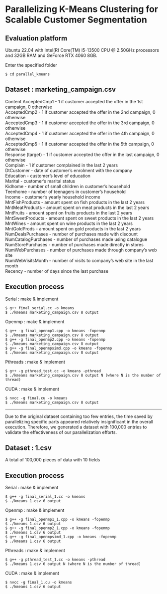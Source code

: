 # Parallelizing K-Means Clustering for Scalable Customer Segmentation

## Evaluation platform 

Ubuntu 22.04 with
Intel(R) Core(TM) i5-13500 CPU
@ 2.50GHz processors and
32GB RAM and
GeForce RTX 4060 8GB.

Enter the specified folder
```
$ cd parallel_kmeans
```

## Dataset : marketing_campaign.csv

Content
AcceptedCmp1 - 1 if customer accepted the offer in the 1st campaign, 0 otherwise<br>
AcceptedCmp2 - 1 if customer accepted the offer in the 2nd campaign, 0 otherwise<br>
AcceptedCmp3 - 1 if customer accepted the offer in the 3rd campaign, 0 otherwise<br>
AcceptedCmp4 - 1 if customer accepted the offer in the 4th campaign, 0 otherwise<br>
AcceptedCmp5 - 1 if customer accepted the offer in the 5th campaign, 0 otherwise<br>
Response (target) - 1 if customer accepted the offer in the last campaign, 0 otherwise<br>
Complain - 1 if customer complained in the last 2 years<br>
DtCustomer - date of customer’s enrolment with the company<br>
Education - customer’s level of education<br>
Marital - customer’s marital status<br>
Kidhome - number of small children in customer’s household<br>
Teenhome - number of teenagers in customer’s household<br>
Income - customer’s yearly household income<br>
MntFishProducts - amount spent on fish products in the last 2 years<br>
MntMeatProducts - amount spent on meat products in the last 2 years<br>
MntFruits - amount spent on fruits products in the last 2 years<br>
MntSweetProducts - amount spent on sweet products in the last 2 years<br>
MntWines - amount spent on wine products in the last 2 years<br>
MntGoldProds - amount spent on gold products in the last 2 years<br>
NumDealsPurchases - number of purchases made with discount<br>
NumCatalogPurchases - number of purchases made using catalogue<br>
NumStorePurchases - number of purchases made directly in stores<br>
NumWebPurchases - number of purchases made through company’s web site<br>
NumWebVisitsMonth - number of visits to company’s web site in the last month<br>
Recency - number of days since the last purchase<br>

## Execution process

Serial : make & implement
```
$ g++ final_serial.cc -o kmeans
$ ./kmeans marketing_campaign.csv 8 output
```
Openmp : make & implement
```
$ g++ -g final_openmp1.cpp -o kmeans -fopenmp
$ ./kmeans marketing_campaign.csv 8 output
$ g++ -g final_openmp2.cpp -o kmeans -fopenmp
$ ./kmeans marketing_campaign.csv 8 output
$ g++ -g final_openmpsimd.cpp -o kmeans -fopenmp
$ ./kmeans marketing_campaign.csv 8 output
```
Pthreads : make & implement
```
$ g++ -g pthread_test.cc -o kmeans -pthread
$ ./kmeans marketing_campaign.csv 8 output N (where N is the number of thread)
```
CUDA : make & implement
```
$ nvcc -g final.cu -o kmeans
$ ./kmeans marketing_campaign.csv 8 output
```

---------------------------------------------------------------------------------------------------------------------

Due to the original dataset containing too few entries, the time saved by parallelizing specific parts appeared relatively insignificant in the overall execution. Therefore, we generated a dataset with 100,000 entries to validate the effectiveness of our parallelization efforts.

## Dataset : 1.csv
A total of 100,000 pieces of data with 10 fields

## Execution process

Serial : make & implement
```
$ g++ -g final_serial_1.cc -o kmeans
$ ./kmeans 1.csv 6 output
```
Openmp : make & implement
```
$ g++ -g final_openmp1_1.cpp -o kmeans -fopenmp
$ ./kmeans 1.csv 6 output
$ g++ -g final_openmp2_1.cpp -o kmeans -fopenmp
$ ./kmeans 1.csv 6 output
$ g++ -g final_openmpsimd_1.cpp -o kmeans -fopenmp
$ ./kmeans 1.csv 6 output
```
Pthreads : make & implement
```
$ g++ -g pthread_test_1.cc -o kmeans -pthread
$ ./kmeans 1.csv 6 output N (where N is the number of thread)
```
CUDA : make & implement
```
$ nvcc -g final_1.cu -o kmeans
$ ./kmeans 1.csv 6 output
```
